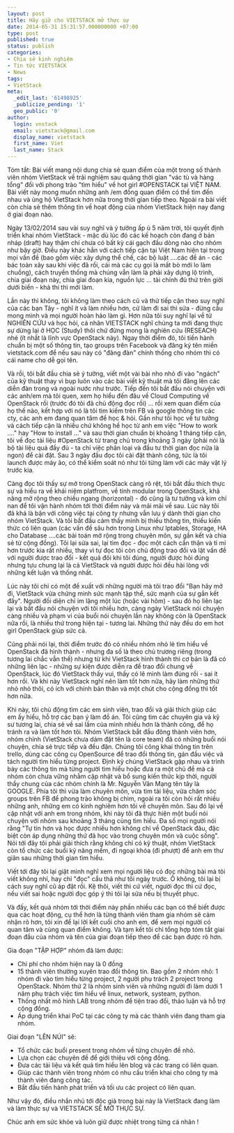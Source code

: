 ```yaml
---
layout: post
title: Hãy giữ cho VIETSTACK mở thực sự
date: 2014-05-31 15:31:57.000000000 +07:00
type: post
published: true
status: publish
categories:
- Chia sẻ kinh nghiệm
- Tin tức VIETSTACK
- News
tags:
- VietStack
meta:
  _edit_last: '61498925'
  _publicize_pending: '1'
  geo_public: '0'
author:
  login: vnstack
  email: vietstack@gmail.com
  display_name: vietstack
  first_name: Viet
  last_name: Stack
---
```

<p>Tóm tắt: Bài viết mang nội dung chia sẻ quan điểm của một trong số thành viên nhóm VietStack về trải nghiệm sau quãng thời gian "vác tù và hàng tổng" đối với phong trào "tìm hiểu" về hot girl #OPENSTACK tại VIỆT NAM. Bài viết này mong muốn những anh /em đồng quan điểm có thể tìm đến nhau và ủng hộ VietStack hơn nữa trong thời gian tiếp theo. Ngoài ra bài viết còn chia sẻ thêm thông tin về hoạt động của nhóm VietStack hiện nay đang ở giai đoạn nào.<!--more--></p>
<p>Ngày 13/02/2014 sau vài suy nghĩ và ý tưởng ấp ủ 5 năm trời, tôi quyết định triển khai nhóm VietStack - mặc dù lúc đó các kế hoạch còn đang ở bản nháp (draft) hay thậm chí chưa có bất kỳ cái gạch đầu dòng nào cho nhóm như bây giờ. Điều này khác hẳn với cách tiếp cận tại Việt Nam hiện tại trong mọi vấn đề (bao gồm việc xây dựng thể chế, các bộ luật ....các đề án - các bác toàn xây sau khi việc đã rồi, cái mà các cụ gọi là mất bò mới lo làm chuồng), cách truyền thống mà chúng vẫn làm là phải xây dựng lộ trình, chia giai đoạn này, chia giai đoạn kia, nguồn lực ... tài chính đủ thứ trên giời dưới biển - khả thi thì mới làm.</p>
<p>Lần này thì không, tôi không làm theo cách cũ và thử tiếp cận theo suy nghĩ của các bạn Tây - nghĩ ít và làm nhiều hơn, cứ làm đi sai thì sửa - đừng cầu mong mình và mọi người hoàn hảo làm gì. Hơn nữa tôi suy nghĩ lại về từ NGHIÊN CỨU và học hỏi, cá nhân VIETSTACK nghĩ chúng ta mới đang thực sự dừng lại ở HỌC (Study) thôi chứ đừng mong là nghiên cứu (RESEACH) nhé (ít nhất là lĩnh vực OpenStack này). Ngay thời điểm đó, tôi tiến hành chuẩn bị một số thông tin, tạo groups trên Facebook và đăng ký tên miền vietstack.com để nếu sau này có "đăng đàn" chính thống cho nhóm thì có cái name cho dễ gọi tên.</p>
<p>Và rồi, tôi bắt đầu chia sẻ ý tưởng, viết một vài bài nho nhỏ đi vào "ngách" của kỹ thuật thay vì bụp luôn vào các bài viết kỹ thuật mà tôi đăng lên các diễn đàn trong và ngoài nước như trước. Tiếp đến tôi bắt đầu nói chuyện với các anh/em mà tôi quen, xem họ hiểu đến đâu về Cloud Computing về OpenStack rồi (trước đó tôi đã chủ động đọc rồi) ... rồi xem quan điểm của họ thế nào, kết hợp với nó là tôi tìm kiếm trên FB và google thông tin các cty, các anh em đang quan tâm để học &amp; hỏi. Gần như tôi học về tư tưởng và cách tiếp cận là nhiều chứ không hề học từ anh em việc "How to work ...." hay "How to install ..." và sau thời gian chuẩn bị khoảng 1 tháng tiếp cận, tôi về đọc tài liệu #OpenStack từ trang chủ trong khoảng 3 ngày (phải nói là bộ tài liệu quá đầy đủ - ta chỉ việc phân loại và đầu tư thời gian đọc nữa là ngon) để cài đặt. Sau 3 ngày đầu đọc tôi cài đặt thành công, tức là tôi launch được máy ảo, có thể kiểm soát nó như tôi từng làm với các máy vật lý trước kia.</p>
<p>Càng đọc tôi thấy sự mở trong OpenStack càng rõ rệt, tôi bắt đầu thích thực sự và hiểu ra về khái niệm platfrom, về tính modular trong OpenStack, khả năng mở rộng theo chiều ngang (horizontal) - đó cũng là tư tưởng và kim chỉ nan để tôi vận hành nhóm tới thời điểm này và mãi mãi về sau. Lúc này tôi đã khá là bận với công việc tại công ty nhưng vẫn lưu ý dành thời gian cho nhóm VietStack. Và tôi bắt đầu cảm thấy mình bị thiếu thông tin, thiếu kiến thức có liên quan (các vấn đề sâu hơn trong Linux như Iptables, Storage, HA cho Database ....các bài toán mở rộng trong chuyên môn, sự gắn kết và chia sẻ từ cộng đồng). Tôi lại sửa sai, lại tìm đọc - đọc một cách cẩn thận và tỉ mỉ hơn trước kia rất nhiều, thay vì tự đọc tôi còn chủ động trao đổi và lật vấn đề với người được trao đổi - kết quả đôi khi tôi đúng, người được hỏi đúng nhưng tựu chung lại là cả VietStack và người được hỏi đều hài lòng với những kết luận và thống nhất.</p>
<p>Lúc này tôi chỉ có một đề xuất với những người mà tôi trao đổi "Bạn hãy mở đi, VietStack vừa chứng minh sức mạnh tập thể, sức mạnh của sự gắn kết đấy". Người đối diện chỉ im lặng một lúc (hoặc vài hôm) - sau đó họ liên lạc lại và bắt đầu nói chuyện với tôi nhiều hơn, càng ngày VietStack nói chuyện càng nhiều và phạm vi của buổi nói chuyện lần này không còn là OpenStack nữa rồi, là nhiều thứ trong hiện tại - tương lai. Những thứ này đều do em hot girl OpenStack giúp sức cả.</p>
<p>Cũng phải nói lại, thời điểm trước đó có nhiều nhóm nhỏ lẻ tìm hiểu về OpenStack đã hình thành - nhưng đa số là theo chủ trương riêng (trong tương lai chắc vẫn thế) nhưng từ khi VietStack hình thành thì cơ bản là đã có những liên lạc - những sự kiện được diễn ra để trao đổi chung về OpenStack, lúc đó VietStack thấy vui, thấy có lẽ mình làm đúng rồi - sai ít hơn rồi. Và khi này VietStack nghĩ nên làm tốt hơn nữa, hãy làm những thứ nhỏ nhỏ thôi, có ích với chính bản thân và một chút cho cộng đồng thì tốt hơn nữa.</p>
<p>Khi này, tôi chủ động tìm các em sinh viên, trao đổi và giải thích giúp các em ấy hiểu, hỗ trợ các bạn ý làm đồ án. Tôi cũng tìm các chuyên gia và kỹ sư tương lai, chia sẻ về sai lầm của mình nhiều hơn là thành công, để họ tránh ra và làm tốt hơn tôi. Nhóm VietStack bắt đầu đông thành viên hơn, nhóm chính (VietStack chưa dám đặt tên là core team) đã có những buổi nói chuyện, chia sẻ trực tiếp và đều đặn. Chúng tôi công khai thông tin trên trello, dùng các công cụ OpenSource để trao đổi thông tin, gán đầu việc và tách người tìm hiểu từng project. Định kỳ chúng VietStack gặp nhau và trình bày các thông tin mà từng người tìm hiểu hoặc đưa ra một chủ đề mà cả nhóm còn chưa vững nhằm cập nhật và bổ sung kiến thức kịp thời, người thầy chung của các nhóm chính là Mr. Nguyễn Văn Mạng tên tây là GOOGLE. Phía tôi thì vừa làm chuyên môn, vừa tìm tài liệu, vừa chăm sóc groups trên FB để phong trào không bị chìm, ngoài ra tôi còn hỏi rất nhiều những anh, những em có kinh nghiêm hơn tôi về chuyên môn. Sau đó lại về cập nhật với anh em trong nhóm, khi này tôi đã thực hiện một buổi nói chuyện với nhóm sau khoảng 3 tháng cùng tìm hiểu. Đa số mọi người nói rằng "Tự tin hơn và học được nhiều hơn không chỉ về OpenStack đâu, đặc biệt còn áp dụng những thứ đã học vào trong chuyên môn và cuộc sống". Nói tới đây tôi phải giải thích rằng không chỉ có kỹ thuật, nhóm VietStack còn tổ chức các buổi kỹ năng mềm, đi ngoại khóa (đi phượt) để anh em thư giãn sau những thời gian tìm hiểu.</p>
<p>Viết tới đây tôi lại giật mình nghĩ xem mọi người liệu có đọc những bài mà tôi viết không nhỉ, hay chỉ "đọc" cẩu thả như tôi ngày trước. Ồ không, tôi lại bị cách suy nghĩ cũ áp đặt rồi. Kệ thôi, viết thì cứ viết, người đọc thì cứ đọc, nếu viết sai hoặc người đọc góp ý thì tôi lại sửa nếu bị thuyết phục.</p>
<p>Và đấy, kết quả nhóm tới thời điểm này phần nhiều các bạn có thể biết được qua các hoạt động, cụ thể hơn là từng thành viên tham gia nhóm sẽ cảm nhận rõ hơn, tôi xin để lại lời kết cuối cho anh em, để xem mọi người có quan tâm và cùng quan điểm không. Và tạm kết tôi chỉ tổng hợp tóm tắt giai đoạn đầu của nhóm và tên của giai đoạn tiếp theo để các bạn được rõ hơn.</p>
<p>Gia đoạn "TẬP HỢP" nhóm đã làm được:</p>
<ul>
<li>Chi phí cho nhóm hiện nay là 0 đồng</li>
<li>15 thành viên thường xuyên trao đổi thông tin. Bao gồm 2 nhóm nhỏ: 1 nhóm đi vào tìm hiểu từng project, 2 người phụ trách 2 project trong OpenStack. Nhóm thứ 2 là nhóm sinh viên và những người đi làm dưới 1 năm phụ trách việc tìm hiểu về linux, network, systeam, python.</li>
<li>Thống nhất mô hình LAB trong nhóm để tiện trao đổi, thảo luận và hỗ trợ cộng đồng.</li>
<li>Áp dụng triển khai PoC tại các công ty mà các thành viên đang tham gia nhóm.</li>
</ul>
<p>Giai đoạn "LÊN NÚI" sẽ:</p>
<ul>
<li>Tổ chức các buổi present trong nhóm về từng chuyên đề nhỏ.</li>
<li>Lựa chọn các chuyên đề để giới thiệu với cộng đồng.</li>
<li>Đưa các tài liệu và kết quả tìm hiểu lên blog và các trang có liên quan.</li>
<li>Giúp các thành viên trong nhóm có nhu cầu triển khai cho công ty mà thành viên đang công tác.</li>
<li>Bắt đầu tiến hành phát triển và tối ưu các project có liên quan.</li>
</ul>
<p>Như vậy đó, điều nhắn nhủ tới độc giả trong bài này là VietStack đang làm và làm thực sự và VIETSTACK SẼ MỞ THỰC SỰ.</p>
<p>Chúc anh em sức khỏe và luôn giữ được nhiệt trong từng cá nhân !</p>
